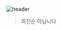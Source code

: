 ![header](https://capsule-render.vercel.app/api?type=Waving&color=4e63d6&height=200&section=header&text=김진후&fontSize=50&animation=fadeIn&fontColor=DDDDDD)

> 최진순 아닙니다
> 
